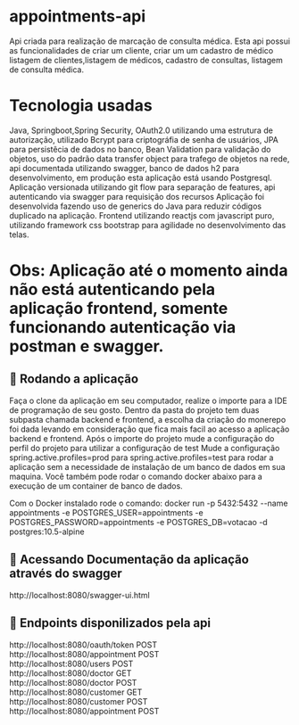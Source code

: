 # appointments-api

Api criada para realização de marcação de consulta médica.
Esta api possui as funcionalidades de criar um cliente, criar um um cadastro de médico
listagem de clientes,listagem de médicos, cadastro de consultas, listagem de consulta médica.

# Tecnologia usadas
Java, Springboot,Spring Security, OAuth2.0 utilizando uma estrutura de autorização, 
utilizado Bcrypt para criptográfia de senha de usuários, JPA para persistêcia de dados no banco,
Bean Validation para validação do objetos, uso do padrão data transfer object para trafego de objetos
na rede, api documentada utilizando swagger, banco de dados h2 para desenvolvimento, em produção esta aplicação está usando
Postgresql. Aplicação versionada utilizando git flow para separação de features, api autenticando via swagger para requisição dos recursos
Aplicação foi desenvolvida fazendo uso de generics do Java para reduzir códigos duplicado na aplicação.
Frontend utilizando reactjs com javascript puro, utilizando framework css bootstrap para agilidade no desenvolvimento das telas.

# Obs: Aplicação até o momento ainda não está autenticando pela aplicação frontend, somente funcionando autenticação via postman e swagger.

## 🚀 Rodando a aplicação

Faça o clone da aplicação em seu computador, realize o importe para a IDE de programação de seu gosto.
Dentro da pasta do projeto tem duas subpasta chamada backend e frontend, a escolha da criação do monerepo 
foi dada levando em consideração que fica mais facil ao acesso a aplicação backend e frontend.
Após o importe do projeto mude a configuração do perfil do projeto para utilizar a configuração de test
Mude a configuração spring.active.profiles=prod para spring.active.profiles=test para rodar a aplicação
sem a necessidade de instalação de um banco de dados em sua maquina. Você também pode rodar o comando 
docker abaixo para a execução de um container de banco de dados.

Com o Docker instalado rode o comando: docker run -p 5432:5432 --name appointments -e POSTGRES_USER=appointments -e POSTGRES_PASSWORD=appointments -e POSTGRES_DB=votacao -d postgres:10.5-alpine

## 🚀 Acessando Documentação da aplicação através do swagger
http://localhost:8080/swagger-ui.html

## 🚀 Endpoints disponilizados pela api
http://localhost:8080/oauth/token POST <br>
http://localhost:8080/appointment POST <br>
http://localhost:8080/users POST <br>
http://localhost:8080/doctor GET <br>
http://localhost:8080/doctor POST <br>
http://localhost:8080/customer GET <br>
http://localhost:8080/customer POST <br>
http://localhost:8080/appointment POST

  

